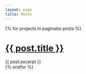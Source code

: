 ```yaml
---
layout: page
title: Posts
---
```


<div class="posts">
  {% for projects in paginator.posts %}
  <div class="post">
    <h1 class="post-title">
      <a href="{{post.url}}">
        {{ post.title }}
      </a>
    </h1>
    {{  post.excerpt }}
  </div>
  {% endfor %}
</div>
